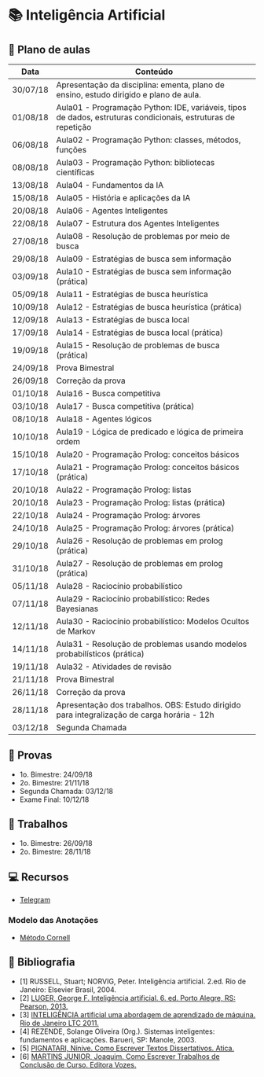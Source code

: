 # :books: Inteligência Artificial 

## :closed_book: Plano de aulas

| **Data** | **Conteúdo**                                                                     |
|----------|----------------------------------------------------------------------------------|
|	30/07/18	|	Apresentação da disciplina: ementa, plano de ensino, estudo dirigido e plano de aula.	|
|	01/08/18	|	Aula01 - Programação Python: IDE, variáveis, tipos de dados, estruturas condicionais, estruturas de repetição	|
|	06/08/18	|	Aula02 - Programação Python: classes, métodos, funções	|
|	08/08/18	|	Aula03 - Programação Python: bibliotecas científicas	|
|	13/08/18	|	Aula04 - Fundamentos da IA 	|
|	15/08/18	|	Aula05 - História e aplicações da IA	|
|	20/08/18	|	Aula06 - Agentes Inteligentes	|
|	22/08/18	|	Aula07 - Estrutura dos Agentes Inteligentes	|
|	27/08/18	|	Aula08 - Resolução de problemas por meio de busca	|
|	29/08/18	|	Aula09 - Estratégias de busca sem informação	|
|	03/09/18	|	Aula10 - Estratégias de busca sem informação (prática)	|
|	05/09/18	|	Aula11 - Estratégias de busca heurística	|
|	10/09/18	|	Aula12 - Estratégias de busca heurística (prática)	|
|	12/09/18	|	Aula13 - Estratégias de busca local	|
|	17/09/18	|	Aula14 - Estratégias de busca local (prática)	|
|	19/09/18	|	Aula15 - Resolução de problemas de busca (prática)	|
|	24/09/18	|	Prova Bimestral	|
|	26/09/18	|	Correção da prova	|
|	01/10/18	|	Aula16 - Busca competitiva	|
|	03/10/18	|	Aula17 - Busca competitiva (prática)	|
|	08/10/18	|	Aula18 - Agentes lógicos	|
|	10/10/18	|	Aula19 - Lógica de predicado e lógica de primeira ordem	|
|	15/10/18	|	Aula20 - Programação Prolog: conceitos básicos	|
|	17/10/18	|	Aula21 - Programação Prolog: conceitos básicos (prática)	|
|	20/10/18	|	Aula22 - Programação Prolog: listas	|
|	20/10/18	|	Aula23 - Programação Prolog: listas (prática)	|
|	22/10/18	|	Aula24 - Programação Prolog: árvores	|
|	24/10/18	|	Aula25 - Programação Prolog: árvores (prática)	|
|	29/10/18	|	Aula26 - Resolução de problemas em prolog (prática)	|
|	31/10/18	|	Aula27 - Resolução de problemas em prolog (prática)	|
|	05/11/18	|	Aula28 - Raciocínio probabilístico	|
|	07/11/18	|	Aula29 - Raciocínio probabilístico: Redes Bayesianas	|
|	12/11/18	|	Aula30 - Raciocínio probabilístico: Modelos Ocultos de Markov	|
|	14/11/18	|	Aula31 - Resolução de problemas usando modelos probabilísticos (prática)	|
|	19/11/18	|	Aula32 - Atividades de revisão	|
|	21/11/18	|	Prova Bimestral	|
|	26/11/18	|	Correção da prova	|
|	28/11/18	|	Apresentação dos trabalhos. OBS: Estudo dirigido para integralização de carga horária - 12h	|
|	03/12/18	|	Segunda Chamada	|


## :green_book: Provas

- 1o. Bimestre: 24/09/18 
- 2o. Bimestre: 21/11/18
- Segunda Chamada: 03/12/18
- Exame Final: 10/12/18

## :blue_book: Trabalhos

- 1o. Bimestre: 26/09/18
- 2o. Bimestre: 28/11/18

## :computer: Recursos

- [Telegram](https://t.me/joinchat/CFsBrg8lFRUO0qHttkFJEw)

### Modelo das Anotações

- [Método Cornell](https://pt.wikihow.com/Fazer-Anota%C3%A7%C3%B5es-Usando-o-M%C3%A9todo-Cornell)

## :orange_book: Bibliografia

- [1] RUSSELL, Stuart; NORVIG, Peter. Inteligência artificial. 2.ed. Rio de Janeiro: Elsevier Brasil, 2004. 
- [2] [LUGER, George F. Inteligência artificial. 6. ed. Porto Alegre, RS: Pearson, 2013.](http://utp.bv3.digitalpages.com.br/users/publications/9788581435503)
- [3] [INTELIGÊNCIA artificial uma abordagem de aprendizado de máquina. Rio de Janeiro LTC 2011.](https://integrada.minhabiblioteca.com.br/#/books/978-85-216-2146-1)
- [4] REZENDE, Solange Oliveira (Org.). Sistemas inteligentes: fundamentos e aplicações. Barueri, SP: Manole, 2003.
- [5] [PIGNATARI, Nínive. Como Escrever Textos Dissertativos. Atica.](http://utp.bv3.digitalpages.com.br/users/publications/9788508129553/pages/1)
- [6] [MARTINS JUNIOR, Joaquim. Como Escrever Trabalhos de Conclusão de Curso. Editora Vozes.](http://utp.bv3.digitalpages.com.br/users/publications/9788532636034/pages/1)

